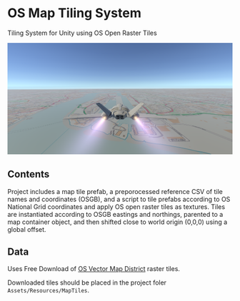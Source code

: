 # OS Map Tiling System
Tiling System for Unity using OS Open Raster Tiles

![OSMapFlightSim](images/OSMapFlightSim.PNG)

## Contents
Project includes a map tile prefab, a preporocessed reference CSV of tile names and coordinates (OSGB), and a script to tile prefabs according to OS National Grid coordinates and apply OS open raster tiles as textures. Tiles are instantiated according to OSGB eastings and northings, parented to a map container object, and then shifted close to world origin (0,0,0) using a global offset. 

## Data
Uses Free Download of [OS Vector Map District](https://www.ordnancesurvey.co.uk/business-and-government/products/vectormap-district.html) raster tiles.

Downloaded tiles should be placed in the project foler `Assets/Resources/MapTiles`.
